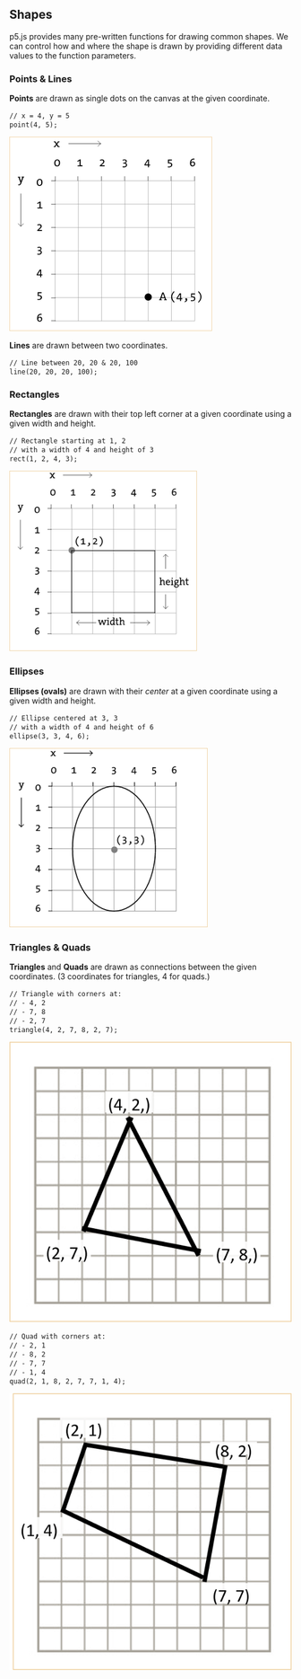 ## Shapes

p5.js provides many pre-written functions for drawing common shapes. We can control how and where the shape is drawn by providing different data values to the function parameters.

### Points & Lines

**Points** are drawn as single dots on the canvas at the given coordinate.

```
// x = 4, y = 5
point(4, 5); 
```

![Point](point.png)

**Lines** are drawn between two coordinates.

```
// Line between 20, 20 & 20, 100
line(20, 20, 20, 100); 
```

### Rectangles
**Rectangles** are drawn with their top left corner at a given coordinate using a given width and height.

```
// Rectangle starting at 1, 2
// with a width of 4 and height of 3
rect(1, 2, 4, 3);
```

![Rectangle](rect.png)

### Ellipses
**Ellipses (ovals)** are drawn with their *center* at a given coordinate using a given width and height.

```
// Ellipse centered at 3, 3
// with a width of 4 and height of 6
ellipse(3, 3, 4, 6);
```

![Ellipse](ellipse.png)


### Triangles & Quads
**Triangles** and **Quads** are drawn as connections between the given coordinates. (3 coordinates for triangles, 4 for quads.)

```
// Triangle with corners at: 
// - 4, 2
// - 7, 8
// - 2, 7
triangle(4, 2, 7, 8, 2, 7);
```
![Triangle](triangle.png)


```
// Quad with corners at: 
// - 2, 1
// - 8, 2
// - 7, 7
// - 1, 4
quad(2, 1, 8, 2, 7, 7, 1, 4);
```
![Quad](quad.png)

